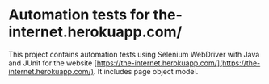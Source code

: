 # Automation tests for the-internet.herokuapp.com/

This project contains automation tests using Selenium WebDriver with Java and JUnit for the website [https://the-internet.herokuapp.com/](https://the-internet.herokuapp.com/). It includes page object model.
